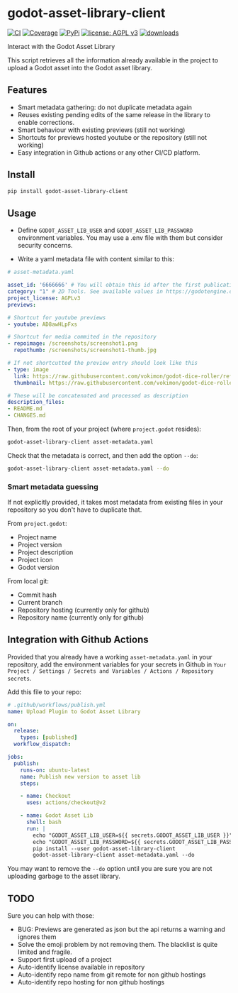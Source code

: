 # godot-asset-library-client

[![CI](https://github.com/vokimon/godot-asset-library-client/actions/workflows/main.yml/badge.svg)](https://github.com/vokimon/godot-asset-library-client/actions/workflows/main.yml)
[![Coverage](https://img.shields.io/coveralls/vokimon/godot-asset-library-client/master.svg?style=flat-square&label=Coverage)](https://coveralls.io/r/vokimon/godot-asset-library-client)
[![PyPi](https://img.shields.io/pypi/v/godot-asset-library-client.svg?style=flat-square&label=PyPI)](https://pypi.org/project/godot-asset-library-client/)
[![license: AGPL v3](https://img.shields.io/badge/License-AGPL%20v3-blue.svg)](https://www.gnu.org/licenses/agpl-3.0)
[![downloads](https://img.shields.io/pypi/dm/godot-asset-library-client.svg?style=flat-square&label=PyPI%20Downloads)](https://pypi.org/project/godot-asset-library-client/)
<!--
[![image](https://img.shields.io/pypi/pyversions/godot-asset-library-client.svg?style=flat-square&label=Python%20Versions)](https://pypi.org/project/godot-asset-library-client/)
[![image](https://img.shields.io/pypi/implementation/godot-asset-library-client.svg?style=flat-square&label=Python%20Implementations)](https://pypi.org/project/godot-asset-library-client/)
-->

Interact with the Godot Asset Library

This script retrieves all the information already available
in the project to upload a Godot asset into the Godot asset library.

## Features

- Smart metadata gathering: do not duplicate metadata again
- Reuses existing pending edits of the same release in the library to enable corrections.
- Smart behaviour with existing previews (still not working)
- Shortcuts for previews hosted youtube or the repository (still not working)
- Easy integration in Github actions or any other CI/CD platform.

## Install

```bash
pip install godot-asset-library-client
```

## Usage

- Define `GODOT_ASSET_LIB_USER` and `GODOT_ASSET_LIB_PASSWORD` environment variables.
  You may use a .env file with them but consider security concerns.

- Write a yaml metadata file with content similar to this:

```yaml
# asset-metadata.yaml

asset_id: '6666666' # You will obtain this id after the first publication by hand
category: "1" # 2D Tools. See available values in https://godotengine.org/asset-library/api/configure
project_license: AGPLv3
previews:

# Shortcut for youtube previews
- youtube: AD8awHLpFxs

# Shortcut for media commited in the repository
- repoimage: /screenshots/screenshot1.png
  repothumb: /screenshots/screenshot1-thumb.jpg

# If not shortcutted the preview entry should look like this
- type: image
  link: https://raw.githubusercontent.com/vokimon/godot-dice-roller/refs/heads/main/screenshots/screenshot2.png
  thumbnail: https://raw.githubusercontent.com/vokimon/godot-dice-roller/refs/heads/main/screenshots/screenshot2-thumb.jpg

# These will be concatenated and processed as description
description_files:
- README.md
- CHANGES.md
```

Then, from the root of your project (where `project.godot` resides):

```bash
godot-asset-library-client asset-metadata.yaml
```

Check that the metadata is correct, and then add the option `--do`:

```bash
godot-asset-library-client asset-metadata.yaml --do
```

### Smart metadata guessing

If not explicitly provided,
it takes most metadata from existing files in your repository
so you don't have to duplicate that.

From `project.godot`:

- Project name
- Project version
- Project description
- Project icon
- Godot version

From local git:

- Commit hash
- Current branch
- Repository hosting (currently only for github)
- Repository name (currently only for github)

## Integration with Github Actions

Provided that you already have a working `asset-metadata.yaml` in your repository,
add the environment variables for your secrets in Github in
`Your Project / Settings / Secrets and Variables / Actions / Repository secrets`.


Add this file to your repo:

```yaml
# .github/workflows/publish.yml
name: Upload Plugin to Godot Asset Library

on:
  release:
    types: [published]
  workflow_dispatch:

jobs:
  publish:
    runs-on: ubuntu-latest
    name: Publish new version to asset lib
    steps:

    - name: Checkout
      uses: actions/checkout@v2

    - name: Godot Asset Lib
      shell: bash
      run: |
        echo "GODOT_ASSET_LIB_USER=${{ secrets.GODOT_ASSET_LIB_USER }}" >> .env
        echo "GODOT_ASSET_LIB_PASSWORD=${{ secrets.GODOT_ASSET_LIB_PASSWORD }}" >> .env
        pip install --user godot-asset-library-client
        godot-asset-library-client asset-metadata.yaml --do
```

You may want to remove the `--do` option until you are sure
you are not uploading garbage to the asset library.


## TODO

Sure you can help with those:

- BUG: Previews are generated as json but the api returns a warning and ignores them
- Solve the emoji problem by not removing them. The blacklist is quite limited and fragile.
- Support first upload of a project
- Auto-identify license available in repository
- Auto-identify repo name from git remote for non github hostings
- Auto-identify repo hosting for non github hostings

